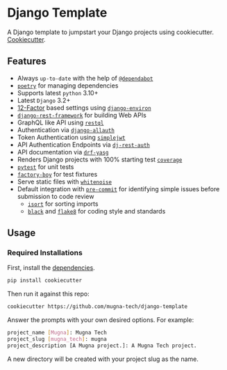 # Django Template

A Django template to jumpstart your Django projects using cookiecutter. [Cookiecutter](https://github.com/cookiecutter/cookiecutter).  

## Features

- Always `up-to-date` with the help of [`@dependabot`](https://dependabot.com/)
- [`poetry`](https://github.com/python-poetry/poetry) for managing dependencies
- Supports latest `python` 3.10+
- Latest `Django` 3.2+
- [12-Factor](https://www.12factor.net/) based settings using [`django-environ`](https://github.com/joke2k/django-environ)
- [`django-rest-framework`](https://github.com/encode/django-rest-framework) for building Web APIs
- GraphQL like API using [`restql`](https://github.com/yezyilomo/django-restql)
- Authentication via [`django-allauth`](https://github.com/pennersr/django-allauth)
- Token Authentication using [`simplejwt`](https://github.com/jazzband/djangorestframework-simplejwt)
- API Authentication Endpoints via [`dj-rest-auth`](https://github.com/iMerica/dj-rest-auth)
- API documentation via [`drf-yasg`](https://github.com/axnsan12/drf-yasg)
- Renders Django projects with 100% starting test [`coverage`](https://github.com/nedbat/coveragepy)
- [`pytest`](https://pytest.org/) for unit tests
- [`factory-boy`](https://github.com/FactoryBoy/factory_boy) for test fixtures
- Serve static files with [`whitenoise`](https://whitenoise.readthedocs.io/)
- Default integration with [`pre-commit`](https://github.com/pre-commit/pre-commit) for identifying simple issues before submission to code review
  - [`isort`](https://github.com/timothycrosley/isort) for sorting imports
  - [`black`](https://github.com/psf/black) and [`flake8`](https://gitlab.com/pycqa/flake8) for coding style and standards

## Usage

### Required Installations

First, install the [dependencies](https://cookiecutter.readthedocs.io/en/latest/).
```bash
pip install cookiecutter
```

Then run it against this repo:
```bash
cookiecutter https://github.com/mugna-tech/django-template
```

Answer the prompts with your own desired options. For example:
```bash
project_name [Mugna]: Mugna Tech
project_slug [mugna_tech]: mugna
project_description [A Mugna project.]: A Mugna Tech project.
```

A new directory will be created with your project slug as the name.
